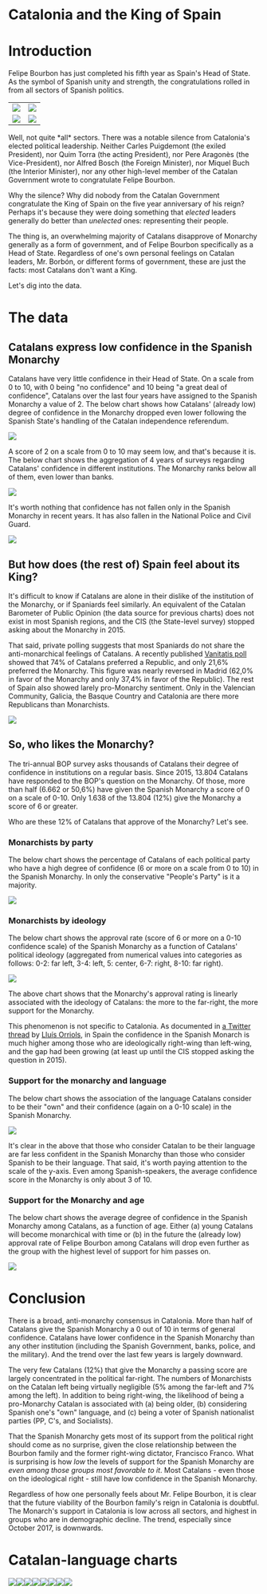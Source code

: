 Catalonia and the King of Spain
================

Introduction
============

Felipe Bourbon has just completed his fifth year as Spain's Head of State. As the symbol of Spanish unity and strength, the congratulations rolled in from all sectors of Spanish politics.

<table style="width:100%">
<tr>
    <td><img src="img/a.png" /></td>
    <td><img src="img/f.png" /></td>

</tr>
<tr>
    <td><img src="img/e.png" /></td>
    <td><img src="img/d.png" /></td>

</tr>
</table>
Well, not quite *all* sectors. There was a notable silence from Catalonia's elected political leadership. Neither Carles Puigdemont (the exiled President), nor Quim Torra (the acting President), nor Pere Aragonès (the Vice-President), nor Alfred Bosch (the Foreign Minister), nor Miquel Buch (the Interior Minister), nor any other high-level member of the Catalan Government wrote to congratulate Felipe Bourbon.

Why the silence? Why did nobody from the Catalan Government congratulate the King of Spain on the five year anniversary of his reign? Perhaps it's because they were doing something that *elected* leaders generally do better than *unelected* ones: representing their people.

The thing is, an overwhelming majority of Catalans disapprove of Monarchy generally as a form of government, and of Felipe Bourbon specifically as a Head of State. Regardless of one's own personal feelings on Catalan leaders, Mr. Borbón, or different forms of government, these are just the facts: most Catalans don't want a King.

Let's dig into the data.

The data
========

Catalans express low confidence in the Spanish Monarchy
-------------------------------------------------------

Catalans have very little confidence in their Head of State. On a scale from 0 to 10, with 0 being "no confidence" and 10 being "a great deal of confidence", Catalans over the last four years have assigned to the Spanish Monarchy a value of 2. The below chart shows how Catalans' (already low) degree of confidence in the Monarchy dropped even lower following the Spanish State's handling of the Catalan independence referendum.

![](figures/unnamed-chunk-2-1.png)

A score of 2 on a scale from 0 to 10 may seem low, and that's because it is. The below chart shows the aggregation of 4 years of surveys regarding Catalans' confidence in different institutions. The Monarchy ranks below all of them, even lower than banks.

![](figures/unnamed-chunk-3-1.png)

It's worth nothing that confidence has not fallen only in the Spanish Monarchy in recent years. It has also fallen in the National Police and Civil Guard.

![](figures/unnamed-chunk-4-1.png)

But how does (the rest of) Spain feel about its King?
-----------------------------------------------------

It's difficult to know if Catalans are alone in their dislike of the institution of the Monarchy, or if Spaniards feel similarly. An equivalent of the Catalan Barometer of Public Opinion (the data source for previous charts) does not exist in most Spanish regions, and the CIS (the State-level survey) stopped asking about the Monarchy in 2015.

That said, private polling suggests that most Spaniards do not share the anti-monarchical feelings of Catalans. A recently published [Vanitatis poll](https://www.vanitatis.elconfidencial.com/casas-reales/2019-06-19/encuesta-vanitatis-felipe-letizia-monarquia-republica-espana-cataluna_2075143/) showed that 74% of Catalans preferred a Republic, and only 21,6% preferred the Monarchy. This figure was nearly reversed in Madrid (62,0% in favor of the Monarchy and only 37,4% in favor of the Republic). The rest of Spain also showed larely pro-Monarchy sentiment. Only in the Valencian Community, Galicia, the Basque Country and Catalonia are there more Republicans than Monarchists.

![](figures/unnamed-chunk-5-1.png)

So, who likes the Monarchy?
---------------------------

The tri-annual BOP survey asks thousands of Catalans their degree of confidence in institutions on a regular basis. Since 2015, 13.804 Catalans have responded to the BOP's question on the Monarchy. Of those, more than half (6.662 or 50,6%) have given the Spanish Monarchy a score of 0 on a scale of 0-10. Only 1.638 of the 13.804 (12%) give the Monarchy a score of 6 or greater.

Who are these 12% of Catalans that approve of the Monarchy? Let's see.

### Monarchists by party

The below chart shows the percentage of Catalans of each political party who have a high degree of confidence (6 or more on a scale from 0 to 10) in the Spanish Monarchy. In only the conservative "People's Party" is it a majority.

![](figures/unnamed-chunk-6-1.png)

### Monarchists by ideology

The below chart shows the approval rate (score of 6 or more on a 0-10 confidence scale) of the Spanish Monarchy as a function of Catalans' political ideology (aggregated from numerical values into categories as follows: 0-2: far left, 3-4: left, 5: center, 6-7: right, 8-10: far right).

![](figures/unnamed-chunk-8-1.png)

The above chart shows that the Monarchy's approval rating is linearly associated with the ideology of Catalans: the more to the far-right, the more support for the Monarchy.

This phenomenon is not specific to Catalonia. As documented in [a Twitter thread](https://twitter.com/LluisOrriols/status/1141431539441524736?s=19) by [Lluís Orriols](https://twitter.com/LluisOrriols), in Spain the confidence in the Spanish Monarch is much higher among those who are ideologically right-wing than left-wing, and the gap had been growing (at least up until the CIS stopped asking the question in 2015).

### Support for the monarchy and language

The below chart shows the association of the language Catalans consider to be their "own" and their confidence (again on a 0-10 scale) in the Spanish Monarchy.

![](figures/unnamed-chunk-9-1.png)

It's clear in the above that those who consider Catalan to be their language are far less confident in the Spanish Monarchy than those who consider Spanish to be their language. That said, it's worth paying attention to the scale of the y-axis. Even among Spanish-speakers, the average confidence score in the Monarchy is only about 3 of 10.

### Support for the Monarchy and age

The below chart shows the average degree of confidence in the Spanish Monarchy among Catalans, as a function of age. Either (a) young Catalans will become monarchical with time or (b) in the future the (already low) approval rate of Felipe Bourbon among Catalans will drop even further as the group with the highest level of support for him passes on.

![](figures/unnamed-chunk-10-1.png)

Conclusion
==========

There is a broad, anti-monarchy consensus in Catalonia. More than half of Catalans give the Spanish Monarchy a 0 out of 10 in terms of general confidence. Catalans have lower confidence in the Spanish Monarchy than any other institution (including the Spanish Government, banks, police, and the military). And the trend over the last few years is largely downward.

The very few Catalans (12%) that give the Monarchy a passing score are largely concentrated in the political far-right. The numbers of Monarchists on the Catalan left being virtually negligible (5% among the far-left and 7% among the left). In addition to being right-wing, the likelihood of being a pro-Monarchy Catalan is associated with (a) being older, (b) considering Spanish one's "own" language, and (c) being a voter of Spanish nationalist parties (PP, C's, and Socialists).

That the Spanish Monarchy gets most of its support from the political right should come as no surprise, given the close relationship between the Bourbon family and the former right-wing dictator, Francisco Franco. What is surprising is how *low* the levels of support for the Spanish Monarchy are *even among those groups most favorable to it*. Most Catalans - even those on the ideological right - still have low confidence in the Spanish Monarchy.

Regardless of how one personally feels about Mr. Felipe Bourbon, it is clear that the future viability of the Bourbon family's reign in Catalonia is doubtful. The Monarch's support in Catalonia is low across all sectors, and highest in groups who are in demographic decline. The trend, especially since October 2017, is downwards.

Catalan-language charts
=======================

![](figures/unnamed-chunk-12-1.png)![](figures/unnamed-chunk-12-2.png)![](figures/unnamed-chunk-12-3.png)![](figures/unnamed-chunk-12-4.png)![](figures/unnamed-chunk-12-5.png)![](figures/unnamed-chunk-12-6.png)![](figures/unnamed-chunk-12-7.png)![](figures/unnamed-chunk-12-8.png)
